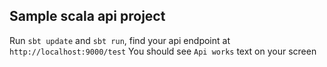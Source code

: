 ## Sample scala api project

Run `sbt update` and `sbt run`, find your api endpoint at `http://localhost:9000/test`
You should see `Api works` text on your screen